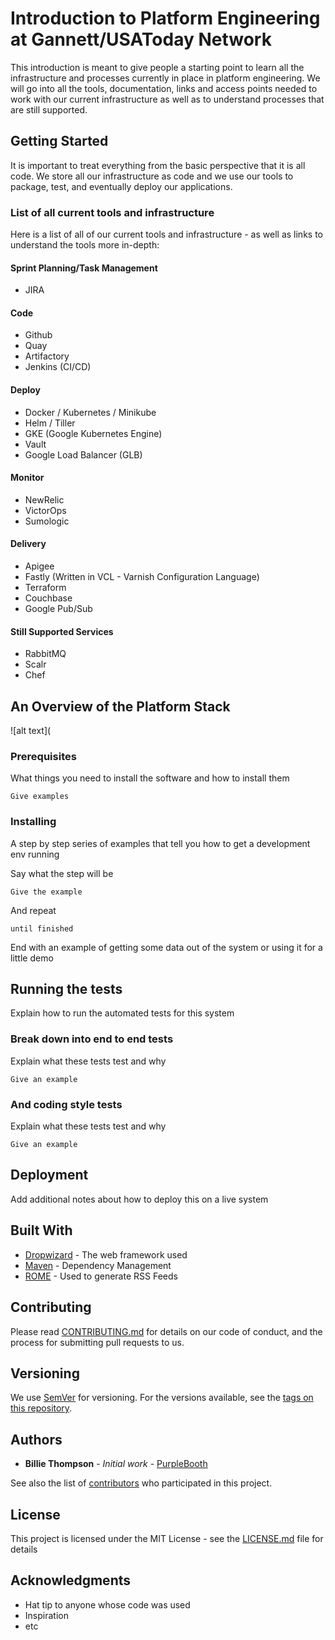 # Introduction to Platform Engineering at Gannett/USAToday Network

This introduction is meant to give people a starting point to learn all the infrastructure and processes currently in place in platform engineering. We will go into all the tools, documentation, links and access points needed to work with our current infrastructure as well as to understand processes that are still supported. 

## Getting Started

It is important to treat everything from the basic perspective that it is all code. We store all our infrastructure as code and we use our tools to package, test, and eventually deploy our applications. 

### List of all current tools and infrastructure

Here is a list of all of our current tools and infrastructure - as well as links to understand the tools more in-depth: 

#### Sprint Planning/Task Management

* JIRA

#### Code 

* Github
* Quay
* Artifactory
* Jenkins (CI/CD)

#### Deploy

* Docker / Kubernetes / Minikube
* Helm / Tiller
* GKE (Google Kubernetes Engine)
* Vault
* Google Load Balancer (GLB)

#### Monitor

* NewRelic
* VictorOps
* Sumologic

#### Delivery

* Apigee
* Fastly (Written in VCL - Varnish Configuration Language)
* Terraform
* Couchbase
* Google Pub/Sub

#### Still Supported Services

* RabbitMQ
* Scalr
* Chef

## An Overview of the Platform Stack

![alt text](


### Prerequisites

What things you need to install the software and how to install them

```
Give examples
```

### Installing

A step by step series of examples that tell you how to get a development env running

Say what the step will be

```
Give the example
```

And repeat

```
until finished
```

End with an example of getting some data out of the system or using it for a little demo

## Running the tests

Explain how to run the automated tests for this system

### Break down into end to end tests

Explain what these tests test and why

```
Give an example
```

### And coding style tests

Explain what these tests test and why

```
Give an example
```

## Deployment

Add additional notes about how to deploy this on a live system

## Built With

* [Dropwizard](http://www.dropwizard.io/1.0.2/docs/) - The web framework used
* [Maven](https://maven.apache.org/) - Dependency Management
* [ROME](https://rometools.github.io/rome/) - Used to generate RSS Feeds

## Contributing

Please read [CONTRIBUTING.md](https://gist.github.com/PurpleBooth/b24679402957c63ec426) for details on our code of conduct, and the process for submitting pull requests to us.

## Versioning

We use [SemVer](http://semver.org/) for versioning. For the versions available, see the [tags on this repository](https://github.com/your/project/tags). 

## Authors

* **Billie Thompson** - *Initial work* - [PurpleBooth](https://github.com/PurpleBooth)

See also the list of [contributors](https://github.com/your/project/contributors) who participated in this project.

## License

This project is licensed under the MIT License - see the [LICENSE.md](LICENSE.md) file for details

## Acknowledgments

* Hat tip to anyone whose code was used
* Inspiration
* etc
